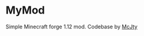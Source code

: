 # MyMod

Simple Minecraft forge 1.12 mod. Codebase by [McJty](https://github.com/McJty/YouTubeModdingTutorial/)
